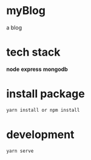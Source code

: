 # myBlog
a blog

# tech stack
**node** **express** **mongodb**

# install package
```bash
yarn install or npm install
```

# development
```bash
yarn serve
```

